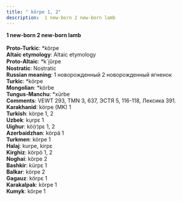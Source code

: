 ```yaml
---
title: " körpe 1, 2"
description:  1 new-born 2 new-born lamb
---
```

<p data-pagefind-weight="0.5">
<strong> 1 new-born 2 new-born lamb</strong><br><br>
<strong>Proto-Turkic</strong>:  *körpe<br>
<strong>Altaic etymology</strong>:  Altaic etymology<br>
<strong> Proto-Altaic</strong>:  *k`i̯ŭrpe<br>
<strong>Nostratic</strong>:  Nostratic<br>
<strong>Russian meaning</strong>:  1 новорожденный 2 новорожденный ягненок<br>
<strong>Turkic</strong>:  *körpe<br>
<strong>Mongolian</strong>:  *körbe<br>
<strong>Tungus-Manchu</strong>:  *xürbe<br>
<strong>Comments</strong>:  VEWT 293, TMN 3, 637, ЭСТЯ 5, 116-118, Лексика 391.<br>
<strong>Karakhanid</strong>:  körpe (MK) 1<br>
<strong>Turkish</strong>:  körpe 1, 2<br>
<strong>Uzbek</strong>:  kụrpɛ 1<br>
<strong>Uighur</strong>:  kö(r)pɛ 1, 2<br>
<strong>Azerbaidzhan</strong>:  körpä 1<br>
<strong>Turkmen</strong>:  körpe 1<br>
<strong>Halaj</strong>:  kurpe, kirpɛ<br>
<strong>Kirghiz</strong>:  körpö 1, 2<br>
<strong>Noghai</strong>:  körpe 2<br>
<strong>Bashkir</strong>:  kürpɛ 1<br>
<strong>Balkar</strong>:  körpe 2<br>
<strong>Gagauz</strong>:  körpɛ 1<br>
<strong>Karakalpak</strong>:  körpe 1<br>
<strong>Kumyk</strong>:  körpe 1<br>

</p>
